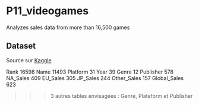 # P11_videogames
Analyzes sales data from more than 16,500 games


## Dataset
Source sur [Kaggle](https://www.kaggle.com/gregorut/videogamesales)

Rank 16598
Name 11493
Platform 31
Year 39
Genre 12
Publisher 578
NA_Sales 409
EU_Sales 305
JP_Sales 244
Other_Sales 157
Global_Sales 623

>>> 3 autres tables envisagées : Genre, Plateform et Publisher

